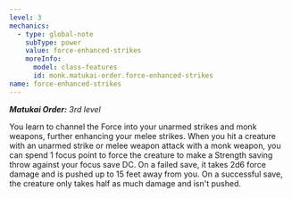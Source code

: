 ```yaml
---
level: 3
mechanics:
  - type: global-note
    subType: power
    value: force-enhanced-strikes
    moreInfo:
      model: class-features
      id: monk.matukai-order.force-enhanced-strikes
name: force-enhanced-strikes
---
```

_**Matukai Order:** 3rd level_
You learn to channel the Force into your unarmed strikes and monk weapons, further enhancing your melee strikes. When you hit a creature with an unarmed strike or melee weapon attack with a monk weapon, you can spend 1 focus point to force the creature to make a Strength saving throw against your focus save DC. On a failed save, it takes 2d6 force damage and is pushed up to 15 feet away from you. On a successful save, the creature only takes half as much damage and isn't pushed.